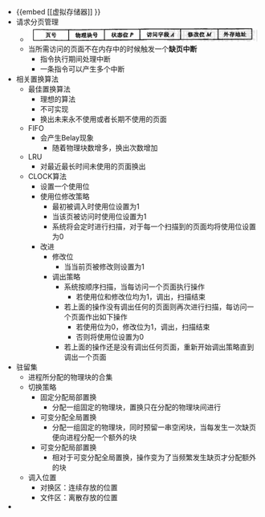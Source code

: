 - {{embed [[虚拟存储器]] }}
- 请求分页管理
	- ![image.png](../assets/image_1630392145256_0.png)
	- 当所需访问的页面不在内存中的时候触发一个**缺页中断**
		- 指令执行期间处理中断
		- 一条指令可以产生多个中断
- 相关置换算法
	- 最佳置换算法
		- 理想的算法
		- 不可实现
		- 换出未来永不使用或者长期不使用的页面
	- FIFO
		- 会产生Belay现象
			- 随着物理块数增多，换出次数增加
	- LRU
		- 对最近最长时间未使用的页面换出
	- CLOCK算法
		- 设置一个使用位
		- 使用位修改策略
			- 最初被调入时使用位设置为1
			- 当该页被访问时使用位设置为1
			- 系统将会定时进行扫描，对于每一个扫描到的页面均将使用位设置为0
		- 改进
			- 修改位
				- 当当前页被修改则设置为1
			- 调出策略
				- 系统按顺序扫描，当每访问一个页面执行操作
					- 若使用位和修改位均为1，调出，扫描结束
				- 若上面的操作没有调出任何的页面则再次进行扫描，每访问一个页面作出如下操作
					- 若使用位为0，修改位为1，调出，扫描结束
					- 否则将使用位设置为0
				- 若上面的操作还是没有调出任何页面，重新开始调出策略直到调出一个页面
- 驻留集
	- 进程所分配的物理块的合集
	- 切换策略
		- 固定分配局部置换
			- 分配一组固定的物理块，置换只在分配的物理块间进行
		- 可变分配全局置换
			- 分配一组固定的物理块，同时预留一串空闲块，当每发生一次缺页便向进程分配一个额外的块
		- 可变分配局部置换
			- 相对于可变分配全局置换，操作变为了当频繁发生缺页才分配额外的块
	- 调入位置
		- 对换区：连续存放的位置
		- 文件区：离散存放的位置
-